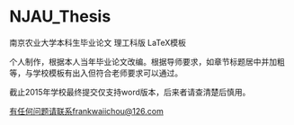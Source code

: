 # NJAU_Thesis

南京农业大学本科生毕业论文 理工科版 LaTeX模板

个人制作，根据本人当年毕业论文改编。根据导师要求，如章节标题居中并加粗等，与学校模板有出入但符合老师要求可以通过。

截止2015年学校最终提交仅支持word版本，后来者请查清楚后慎用。

有任何问题请联系frankwaiichou@126.com
